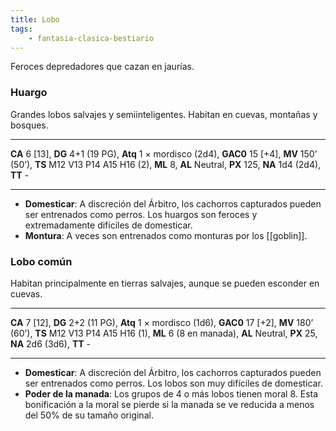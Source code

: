 ```yaml
---
title: Lobo
tags:
    - fantasia-clasica-bestiario
---
```

Feroces depredadores que cazan en jaurías.

### Huargo
Grandes lobos salvajes y semiinteligentes. Habitan en cuevas, montañas y bosques.
___
**CA** 6 [13], **DG** 4+1 (19 PG), **Atq** 1 × mordisco (2d4), **GAC0** 15 [+4], **MV** 150’ (50’), **TS** M12 V13 P14 A15 H16 (2), **ML** 8, **AL** Neutral, **PX** 125, **NA** 1d4 (2d4), **TT** -
___
- **Domesticar**: A discreción del Árbitro, los cachorros capturados pueden ser entrenados como perros. Los huargos son feroces y extremadamente difíciles de domesticar.
- **Montura**: A veces son entrenados como monturas por los [[goblin]].

### Lobo común
Habitan principalmente en tierras salvajes, aunque se pueden esconder en cuevas.
___
**CA** 7 [12], **DG** 2+2 (11 PG), **Atq** 1 × mordisco (1d6), **GAC0** 17 [+2], **MV** 180’ (60’), **TS** M12 V13 P14 A15 H16 (1), **ML** 6 (8 en manada), **AL** Neutral, **PX** 25, **NA** 2d6 (3d6), **TT** -
___
- **Domesticar**: A discreción del Árbitro, los cachorros capturados pueden ser entrenados como perros. Los lobos son muy difíciles de domesticar.
- **Poder de la manada**: Los grupos de 4 o más lobos tienen moral 8. Esta bonificación a la moral se pierde si la manada se ve reducida a menos del 50% de su tamaño original.
